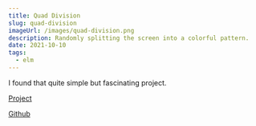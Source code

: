 ```yaml
---
title: Quad Division
slug: quad-division
imageUrl: /images/quad-division.png
description: Randomly splitting the screen into a colorful pattern.
date: 2021-10-10
tags:
  - elm
---
```


I found that quite simple but fascinating project.

[Project](https://danmarcab.com/projects/quad-division)

[Github](https://github.com/danmarcab/quad-division)
